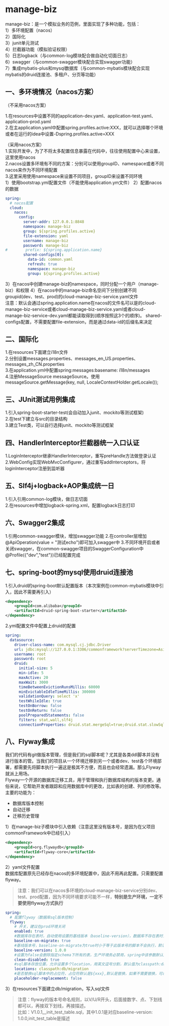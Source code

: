 # manage-biz
manage-biz：是一个模拟业务的范例，里面实现了多种功能，包括：  
1）多环境配置（nacos）  
2）国际化  
3）junit单元测试  
4）拦截器功能（模拟验证权限）  
5）日志logback（与common-log模块配合做自动化切面日志）  
6）swagger（与common-swagger模块配合实现swagger功能）  
7）集成mybatis-plus和mysql数据库（与common-mybatis模块配合实现mybatis的druid连接池、多租户、分页等功能）  

## 一、多环境情况（nacos方案）
（不采用nacos方案）

1.在resources中设置不同的application-dev.yaml、application-test.yaml、application-prod.yaml  
2.在主application.yaml中配置spring.profiles.active:XXX，就可以选择哪个环境或者在运行的idea中设置-Dspring.profiles.active=XXX

（采用nacos方案）  
1.实际开发中，为了不将太多配置信息暴露在代码中，往往使用配置中心来设置，这里使用nacos  
2.nacos设置多环境有不同的方案：分别可以使用groupID、namespace或者不同nacos来作为不同环境配置  
3.这里采用使用namespace来设置不同项目，groupID来设置不同环境  
1）使用bootstrap.yml配置文件（不能使用application.ym文件）
2）配置nacos的数据
```yaml
spring:
  # nacos配置
  cloud:
    nacos:
      config:
        server-addr: 127.0.0.1:8848
        namespace: manage-biz
        group: ${spring.profiles.active}
        file-extension: yaml
        username: manage-biz
        password: manage-biz
#        prefix: ${spring.application.name}
        shared-configs[0]:
          data-id: common.yaml
          refresh: true
          namespace: manage-biz
          group: ${spring.profiles.active}
```
3）在nacos中创建manage-biz的namespace，同时分配一个用户（manage-biz）和权限
4）在nacos中的manage-biz命名空间下分别创建不同groupid(dev、test、prod)的cloud-manage-biz-service.yaml文件  
注意：默认会通过spring.application.name在nacos的文件名可以是的cloud-manage-biz-service或者cloud-manage-biz-service.yaml或者cloud-manage-biz-service-dev.yaml都能读取得到(顺序按照这3个的顺序)。
shared-configs配置，不需要配置file-extension，而是通过data-id的后缀名来决定

## 二、国际化
1.在resources下面建立i18n文件  
2.分别设置messages.properties、messages_en_US.properties、messages_zh_CN.properties  
3.在application.yml中配置spring:messages:basename: i18n/messages  
4.注册MessageSource messageSource。使用messageSource.getMessage(key, null, LocaleContextHolder.getLocale());

## 三、JUnit测试用例集成
1.引入spring-boot-starter-test(会自动加入junit、mockito等测试框架)  
2.在test下建立与src的目录结构  
3.建立Test类，可以自行选择junit、mockito等测试框架

## 四、HandlerInterceptor拦截器统一入口认证
1.LoginInterceptor继承HandlerInterceptor，重写preHandle方法做登录认证  
2.WebConfig实现WebMvcConfigurer，通过重写addInterceptors，将loginInterceptor注册到监听器

## 五、Slf4j+logback+AOP集成统一日
1.引入引用common-log模块，做日志切面  
2.在resources中增加logback-spring.xml，配置logback日志打印  

## 六、Swagger2集成
1.引用common-swagger模块，增加swagger功能
2.在controller层增加@ApiOperation(value = "测试echo")即可加入swagger中
3.不同环境开启或者关闭swagger，在common-swagger项目的SwaggerConfiguration中@Profile({"dev","test"})已经配置完成

## 七、spring-boot的mysql使用druid连接池
1.引入druid的spring-boot默认配置版本（本次案例在common-mybatis模块中引入，因此不需要再引入）
```xml
<dependency>
    <groupId>com.alibaba</groupId>
    <artifactId>druid-spring-boot-starter</artifactId>
</dependency>
```
2.yml配置文件中配置上druid的配置
```yaml
spring:
  datasource:
    driver-class-name: com.mysql.cj.jdbc.Driver
    url: jdbc:mysql://127.0.0.1:3306/commonframework?serverTimezone=Asia/Shanghai&useUnicode=true&characterEncoding=utf-8&zeroDateTimeBehavior=convertToNull&useSSL=false&allowPublicKeyRetrieval=true
    username: root
    password: root
    druid:
      initial-size: 5
      min-idle: 5
      maxActive: 20
      maxWait: 3000
      timeBetweenEvictionRunsMillis: 60000
      minEvictableIdleTimeMillis: 300000
      validationQuery: select 'x'
      testWhileIdle: true
      testOnBorrow: false
      testOnReturn: false
      poolPreparedStatements: false
      filters: stat,wall,slf4j
      connectionProperties: druid.stat.mergeSql=true;druid.stat.slowSqlMillis=5000;socketTimeout=10000;connectTimeout=1200
```

## 八、Flyway集成
我们的代码有git做版本管理，但是我们的sql脚本呢？尤其是各类ddl脚本并没有进行版本的管。当我们的项目从一个环境迁移到另一个或者dev、test各个环境部署，都需要先将脚本执行一遍这是极其不方便，而且也会经常遗漏。那么Flyway就派上用场。  
Flyway一个开源的数据库迁移工具，用于管理和执行数据库结构的版本变更。通俗来说，它帮助开发者跟踪和应用数据库中的更改，比如表的创建、列的修改等。主要的功能为：
- 数据库版本控制
- 自动迁移
- 迁移历史管理

1）在manage-biz子模块中引入依赖（注意这里没有版本号，是因为在父项目commonFramework中已经引入）
```xml
<dependency>
    <groupId>org.flywaydb</groupId>
    <artifactId>flyway-core</artifactId>
</dependency>
```

2）yaml文件配置  
数据库配置原先已经存在nacos的多环境配置中，因此不用再此配置。只需要配置flyway。
> 注意：我们可以在nacos多环境的cloud-manage-biz-service分别dev、test、prod配置，因为不同环境要求可能不一样，**特别是生产环境，一定不要使用flyway方式执行**

```yaml
spring:
  # 配置flyway（数据库sql版本控制）
  flyway:
    # 开关，建议在prod环境关闭
    enabled: true
    #数据库存在表时，自动使用设置的基线版本（baseline-version），数据库不存在表时，即使设置了，也会从第一个版本开始执行，默认值为false
    baseline-on-migrate: true
    #基线版本号，baseline-on-migrate为true时小于等于此版本号的脚本不会执行，默认值为1
    baseline-version: 1.0.0
    #设置为false会删除指定schema下所有的表，生产环境务必禁用，spring中该参数默认是false，需要手动设置为true
    clean-disabled: true
    #sql脚本存放位置，允许设置多个location，用英文逗号分割，默认值为classpath:db/migration
    locations: classpath:db/migration
    #是否替换sql脚本中的占位符，占位符默认是${xxx},默认是替换，如果不需要替换，可以设置为false
    placeholder-replacement: false
```
3）在resources下面建立db/migration，写入sql文件
> 注意：flyway的版本号命名规则，以V/U/R开头，后面接数字、点、下划线都可以，再接双下划线，再接描述。  
> 比如：V1.0.1__init_test_table.sql，其中1.0.1是对应baseline-version: 1.0.0,init_test_table是描述